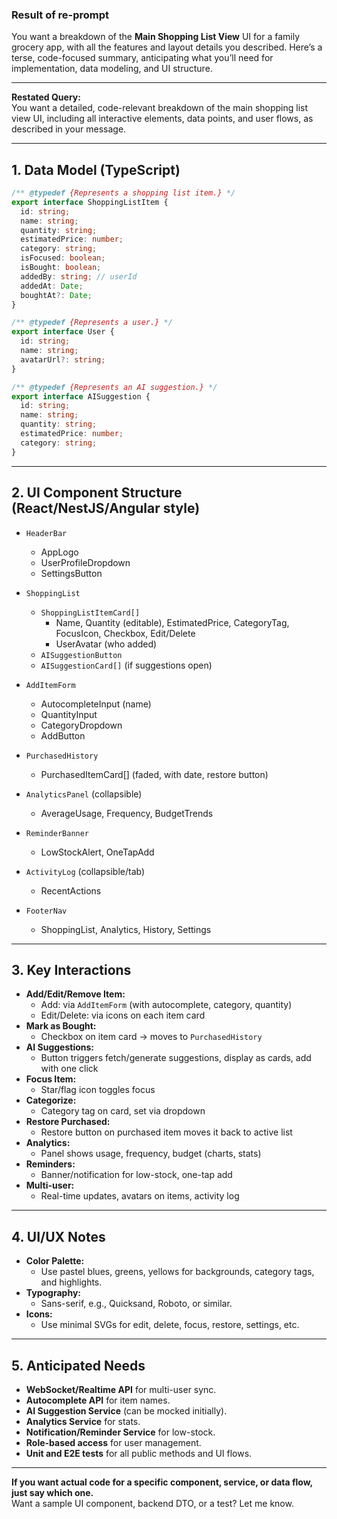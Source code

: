 ### Result of re-prompt

You want a breakdown of the **Main Shopping List View** UI for a family grocery app, with all the features and layout details you described. Here’s a terse, code-focused summary, anticipating what you’ll need for implementation, data modeling, and UI structure.

---

**Restated Query:**  
You want a detailed, code-relevant breakdown of the main shopping list view UI, including all interactive elements, data points, and user flows, as described in your message.

---

## 1. Data Model (TypeScript)

```typescript
/** @typedef {Represents a shopping list item.} */
export interface ShoppingListItem {
  id: string;
  name: string;
  quantity: string;
  estimatedPrice: number;
  category: string;
  isFocused: boolean;
  isBought: boolean;
  addedBy: string; // userId
  addedAt: Date;
  boughtAt?: Date;
}

/** @typedef {Represents a user.} */
export interface User {
  id: string;
  name: string;
  avatarUrl?: string;
}

/** @typedef {Represents an AI suggestion.} */
export interface AISuggestion {
  id: string;
  name: string;
  quantity: string;
  estimatedPrice: number;
  category: string;
}
```

---

## 2. UI Component Structure (React/NestJS/Angular style)

- `HeaderBar`
  - AppLogo
  - UserProfileDropdown
  - SettingsButton

- `ShoppingList`
  - `ShoppingListItemCard[]`
    - Name, Quantity (editable), EstimatedPrice, CategoryTag, FocusIcon, Checkbox, Edit/Delete
    - UserAvatar (who added)
  - `AISuggestionButton`
  - `AISuggestionCard[]` (if suggestions open)

- `AddItemForm`
  - AutocompleteInput (name)
  - QuantityInput
  - CategoryDropdown
  - AddButton

- `PurchasedHistory`
  - PurchasedItemCard[] (faded, with date, restore button)

- `AnalyticsPanel` (collapsible)
  - AverageUsage, Frequency, BudgetTrends

- `ReminderBanner`
  - LowStockAlert, OneTapAdd

- `ActivityLog` (collapsible/tab)
  - RecentActions

- `FooterNav`
  - ShoppingList, Analytics, History, Settings

---

## 3. Key Interactions

- **Add/Edit/Remove Item:**  
  - Add: via `AddItemForm` (with autocomplete, category, quantity)
  - Edit/Delete: via icons on each item card
- **Mark as Bought:**  
  - Checkbox on item card → moves to `PurchasedHistory`
- **AI Suggestions:**  
  - Button triggers fetch/generate suggestions, display as cards, add with one click
- **Focus Item:**  
  - Star/flag icon toggles focus
- **Categorize:**  
  - Category tag on card, set via dropdown
- **Restore Purchased:**  
  - Restore button on purchased item moves it back to active list
- **Analytics:**  
  - Panel shows usage, frequency, budget (charts, stats)
- **Reminders:**  
  - Banner/notification for low-stock, one-tap add
- **Multi-user:**  
  - Real-time updates, avatars on items, activity log

---

## 4. UI/UX Notes

- **Color Palette:**  
  - Use pastel blues, greens, yellows for backgrounds, category tags, and highlights.
- **Typography:**  
  - Sans-serif, e.g., Quicksand, Roboto, or similar.
- **Icons:**  
  - Use minimal SVGs for edit, delete, focus, restore, settings, etc.

---

## 5. Anticipated Needs

- **WebSocket/Realtime API** for multi-user sync.
- **Autocomplete API** for item names.
- **AI Suggestion Service** (can be mocked initially).
- **Analytics Service** for stats.
- **Notification/Reminder Service** for low-stock.
- **Role-based access** for user management.
- **Unit and E2E tests** for all public methods and UI flows.

---

**If you want actual code for a specific component, service, or data flow, just say which one.**  
Want a sample UI component, backend DTO, or a test? Let me know.
